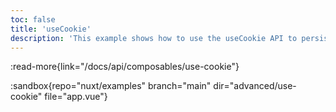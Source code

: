 ```yaml
---
toc: false
title: 'useCookie'
description: 'This example shows how to use the useCookie API to persist small amounts of data that both client and server can use.'
---
```


:read-more{link="/docs/api/composables/use-cookie"}

:sandbox{repo="nuxt/examples" branch="main" dir="advanced/use-cookie" file="app.vue"}
